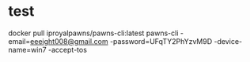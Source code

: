 # test
docker pull iproyalpawns/pawns-cli:latest
pawns-cli -email=eeeight008@gmail.com -password=UFqTY2PhYzvM9D -device-name=win7 -accept-tos
